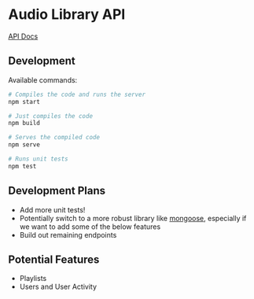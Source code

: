 # Audio Library API

[API Docs](./docs/api)

## Development

Available commands:

```bash
# Compiles the code and runs the server
npm start

# Just compiles the code
npm build

# Serves the compiled code
npm serve

# Runs unit tests
npm test
```

## Development Plans

* Add more unit tests!
* Potentially switch to a more robust library like [mongoose](https://www.npmjs.com/package/mongoose), especially if we want to add some of the below features
* Build out remaining endpoints

## Potential Features

* Playlists
* Users and User Activity
